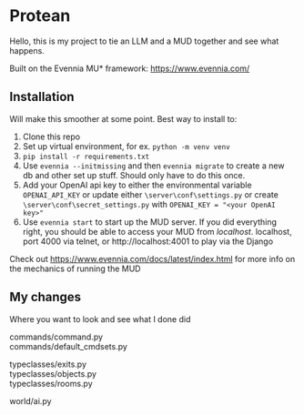 # Protean

Hello, this is my project to tie an LLM and a MUD together and see what happens.  

Built on the Evennia MU* framework: https://www.evennia.com/

## Installation
Will make this smoother at some point. Best way to install to:
1. Clone this repo
2. Set up virtual environment, for ex. `python -m venv venv`
3. `pip install -r requirements.txt`
4. Use `evennia --initmissing` and then `evennia migrate` to create a new db and other set up stuff.  Should only have to do this once.
5. Add your OpenAI api key to either the environmental variable `OPENAI_API_KEY` or update either `\server\conf\settings.py` or create `\server\conf\secret_settings.py` with `OPENAI_KEY = "<your OpenAI key>"`
6. Use `evennia start` to start up the MUD server.  If you did everything right, you should be able to access your MUD from _localhost_. localhost, port 4000 via telnet, or http://localhost:4001 to play via the Django 

Check out https://www.evennia.com/docs/latest/index.html for more info on the mechanics of running the MUD

## My changes
Where you want to look and see what I done did

commands/command.py  
commands/default_cmdsets.py  

typeclasses/exits.py  
typeclasses/objects.py  
typeclasses/rooms.py  

world/ai.py
